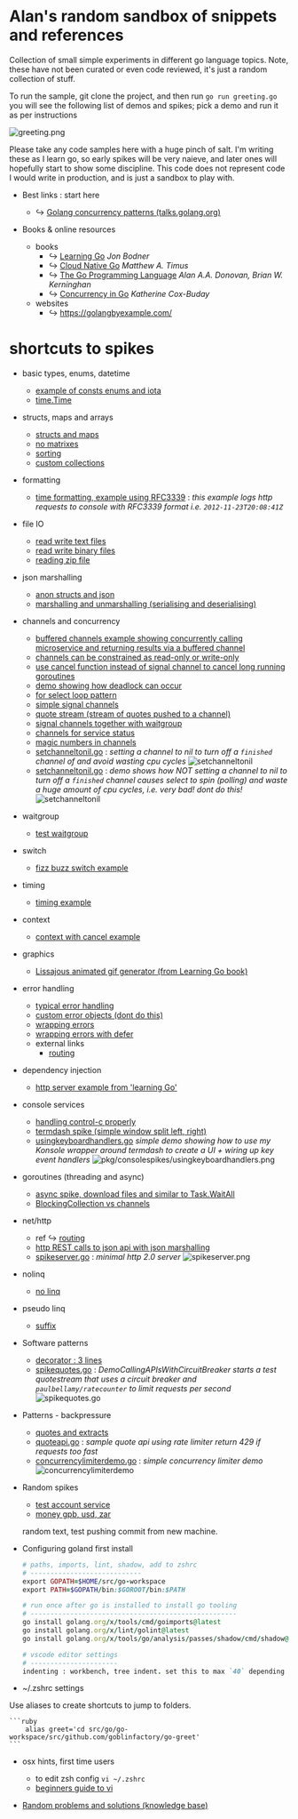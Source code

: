 # Alan's random sandbox of snippets and references

Collection of small simple experiments in different go language topics. Note, these have not been curated or even code reviewed, it's just a random collection of stuff.

To run the sample, git clone the project, and then run `go run greeting.go` you will see the following list of demos and spikes; pick a demo and run it as per instructions

![greeting.png](greeting.png)

Please take any code samples here with a huge pinch of salt. I'm writing these as I learn go, so early spikes will be very naieve, and later ones will hopefully start to show some discipline. This code does not represent code I would write in production, and is just a sandbox to play with. 

-   Best links : start here

    -   ↪ [Golang concurrency patterns (talks.golang.org)](https://talks.golang.org/2012/concurrency.slide) 

-   Books & online resources
    -   books
        -   ↪ [Learning Go](https://www.oreilly.com/library/view/learning-go/9781492077206/) _Jon Bodner_
        -   ↪ [Cloud Native Go](https://www.oreilly.com/library/view/cloud-native-go/9781492076322/) _Matthew A. Timus_
        -   ↪ [The Go Programming Language](https://www.pearson.com/us/higher-education/program/Donovan-Go-Programming-Language-The/PGM234922.html) _Alan A.A. Donovan, Brian W. Kerninghan_
        -   ↪ [Concurrency in Go](https://www.oreilly.com/library/view/concurrency-in-go/9781491941294/) _Katherine Cox-Buday_
    -   websites
        -   ↪ https://golangbyexample.com/

# shortcuts to spikes

-   basic types, enums, datetime

    -   [example of consts enums and iota](pkg/erroraddress/erroraddress.go)
    -   [time.Time](pkg/datetime/datetime_test.go)

-   structs, maps and arrays

    -   [structs and maps](pkg/structsandmaps/structsandmaps2.go)
    -   [no matrixes](pkg/arrs/matrix.go)
    -   [sorting](pkg/arrs/sorting.go)
    -   [custom collections](pkg/customcollection/stringorintlist.go)

-   formatting

    - [time formatting, example using RFC3339](pkg/nethttp2/spikeserver.go) : *this example logs http requests to console with RFC3339 format i.e. `2012-11-23T20:08:41Z`*

-   file IO

    -   [read write text files](pkg/fileio/textio/rwbinaryfiles.go)
    -   [read write binary files](pkg/fileio/byteio/rwtextfiles.go)
    -   [reading zip file](pkg/fileio/gzips/reading_test.go)

-   json marshalling

    -   [anon structs and json](pkg/learninggo/anonstructsandjson.go)
    -   [marshalling and unmarshalling (serialising and deserialising)](pkg/marshalling/marshalling_test.go)

-   channels and concurrency

    -   [buffered channels example showing concurrently calling microservice and returning results via a buffered channel](pkg/channels/bufferedchannels.go)
    -   [channels can be constrained as read-only or write-only](pkg/concurrencypatterns/directionalchannels.go)
    -   [use cancel function instead of signal channel to cancel long running goroutines](pkg/concurrencypatterns/cancelfunction.go)
    -   [demo showing how deadlock can occur](pkg/concurrencypatterns/sampledeadlock.go)
    -   [for select loop pattern](pkg/concurrencypatterns/forselectloop.go)
    -   [simple signal channels](pkg/muxyidiomatic/muxyidiomaticsignals.go)
    -   [quote stream (stream of quotes pushed to a channel)](pkg/bloggy/quotestream/quotestream.go)
    -   [signal channels together with waitgroup](pkg/muxyidiomatic/muxyidiomaticwaitgroup.go)
    -   [channels for service status](pkg/channels/servicestatuschannels.go)
    -   [magic numbers in channels](pkg/channels/magicnumberchannel.go)
    -   [setchanneltonil.go](pkg/channels/setchanneltonil.go) : *setting a channel to nil to turn off a `finished` channel of and avoid wasting cpu cycles*
    ![setchanneltonil](pkg/channels/setchanneltonil.png)
    -   [setchanneltonil.go](pkg/channels/setchanneltonil.go) : *demo shows how NOT setting a channel to nil to turn off a `finished` channel causes select to spin (polling) and waste a huge amount of cpu cycles, i.e. very bad! dont do this!*
    ![setchanneltonil](pkg/channels/setchanneltonil2.png)

-   waitgroup

    -   [test waitgroup](pkg/testwaitgroup/testwaitgroup.go)

-   switch

    -   [fizz buzz switch example](pkg/switchy/switchy.go)

-   timing

    -   [timing example](pkg/timing/timing.go)

-   context

    -   [context with cancel example](pkg/spikequotes/bloggy.go)

-   graphics

    -   [Lissajous animated gif generator (from Learning Go book)](pkg/learninggo/lissajous.go)

-   error handling

    -   [typical error handling](pkg/errorhandling/errorhandling.go)
    -   [custom error objects (dont do this)](pkg/errorhandling/customerrorswrong.go)
    -   [wrapping errors](pkg/errorhandling/wrappingerrors.go)
    -   [wrapping errors with defer](pkg/errorhandling/wrappingerrorwithdefer.go)
    -   external links
        -   [routing](https://www.honeybadger.io/blog/go-web-services/)

-   dependency injection

    -   [http server example from 'learning Go'](pkg/dependencyinjection/main.go)

-   console services

    -   [handling control-c properly](pkg/controlc/controlc.go)
    -   [termdash spike (simple window split left, right)](pkg/consolespikes/spiketermdash.go)
    -   [usingkeyboardhandlers.go](pkg/consolespikes/usingkeyboardhandlers.go) *simple demo showing how to use my Konsole wrapper around termdash to create a UI + wiring up key event handlers*
    ![pkg/consolespikes/usingkeyboardhandlers.png](pkg/consolespikes/usingkeyboardhandlers.png)

-   goroutines (threading and async)

    -   [async spike, download files and similar to Task.WaitAll](pkg/bloggy/spikeasync.go)
    -   [BlockingCollection vs channels](pkg/concurrencypatterns/blockingcollectionvschannels.md)

-   net/http
    - ref ↪ [routing](https://www.honeybadger.io/blog/go-web-services/)
    -   [http REST calls to json api with json marshalling](pkg/nethttp/nethttp_test.go)
    -   [spikeserver.go](pkg/nethttp2/spikeserver.go) : *minimal http 2.0 server*
    ![spikeserver.png](pkg/nethttp2/spikeserver.png)
    

-   nolinq

    -   [no linq](pkg/nolinq/nolinq.go)

-   pseudo linq

    -   [suffix](pkg/pseudolinq/suffix.go)

-   Software patterns

    -   [decorator : 3 lines](pkg/decorator/decorator_test.go)
    -   [spikequotes.go](pkg/bloggy/breaker/breaker.go) : *DemoCallingAPIsWithCircuitBreaker starts a test quotestream that uses a circuit breaker and `paulbellamy/ratecounter` to limit requests per second*
    ![spikequotes.go](pkg/bloggy/spikequotes.png)

-   Patterns - backpressure
    -   [quotes and extracts](pkg/backpressuredemo/readme.md)
    -   [quoteapi.go](pkg/bloggy/quoteapi/quoteapi.go) : *sample quote api using rate limiter return 429 if requests too fast*
    -   [concurrencylimiterdemo.go](pkg/backpressure/concurrencylimiterdemo.go) : *simple concurrency limiter demo*
    ![concurrencylimiterdemo](pkg/backpressure/concurrencylimiterdemo.png)

-   Random spikes

    -   [test account service](pkg/testaccountservice/testaccountservice.go)
    -   [money gpb, usd, zar](pkg/money/money.go)

    random text, test pushing commit from new machine.

-   Configuring goland first install

    ```ruby
    # paths, imports, lint, shadow, add to zshrc
    # ----------------------------
    export GOPATH=$HOME/src/go-workspace
    export PATH=$GOPATH/bin:$GOROOT/bin:$PATH

    # run once after go is installed to install go tooling
    # ----------------------------------------------------
    go install golang.org/x/tools/cmd/goimports@latest
    go install golang.org/x/lint/golint@latest 
    go install golang.org/x/tools/go/analysis/passes/shadow/cmd/shadow@latest

    # vscode editor settings
    # ----------------------
    indenting : workbench, tree indent. set this to max `40` depending on screen.
    ```

-   ~/.zshrc settings

Use aliases to create shortcuts to jump to folders.

    ```ruby
        alias greet='cd src/go/go-workspace/src/github.com/goblinfactory/go-greet'
    ```

-   osx hints, first time users

    - to edit zsh config `vi ~/.zshrc`
    - [beginners guide to vi](https://www.redhat.com/sysadmin/introduction-vi-editor)

-   [Random problems and solutions (knowledge base)](knowledge-base.md)